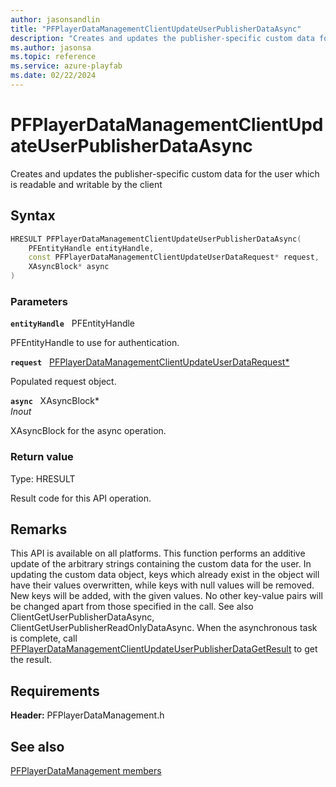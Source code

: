 ```yaml
---
author: jasonsandlin
title: "PFPlayerDataManagementClientUpdateUserPublisherDataAsync"
description: "Creates and updates the publisher-specific custom data for the user which is readable and writable by the client"
ms.author: jasonsa
ms.topic: reference
ms.service: azure-playfab
ms.date: 02/22/2024
---
```


# PFPlayerDataManagementClientUpdateUserPublisherDataAsync  

Creates and updates the publisher-specific custom data for the user which is readable and writable by the client  

## Syntax  
  
```cpp
HRESULT PFPlayerDataManagementClientUpdateUserPublisherDataAsync(  
    PFEntityHandle entityHandle,  
    const PFPlayerDataManagementClientUpdateUserDataRequest* request,  
    XAsyncBlock* async  
)  
```  
  
### Parameters  
  
**`entityHandle`** &nbsp; PFEntityHandle  
  
PFEntityHandle to use for authentication.  
  
**`request`** &nbsp; [PFPlayerDataManagementClientUpdateUserDataRequest*](../../pfplayerdatamanagementtypes/structs/pfplayerdatamanagementclientupdateuserdatarequest.md)  
  
Populated request object.  
  
**`async`** &nbsp; XAsyncBlock*  
*_Inout_*  
  
XAsyncBlock for the async operation.  
  
  
### Return value
Type: HRESULT
  
Result code for this API operation.
  
## Remarks  
  
This API is available on all platforms. This function performs an additive update of the arbitrary strings containing the custom data for the user. In updating the custom data object, keys which already exist in the object will have their values overwritten, while keys with null values will be removed. New keys will be added, with the given values. No other key-value pairs will be changed apart from those specified in the call. See also ClientGetUserPublisherDataAsync, ClientGetUserPublisherReadOnlyDataAsync. When the asynchronous task is complete, call [PFPlayerDataManagementClientUpdateUserPublisherDataGetResult](pfplayerdatamanagementclientupdateuserpublisherdatagetresult.md) to get the result.
  
## Requirements  
  
**Header:** PFPlayerDataManagement.h
  
## See also  
[PFPlayerDataManagement members](../pfplayerdatamanagement_members.md)  

  
  
